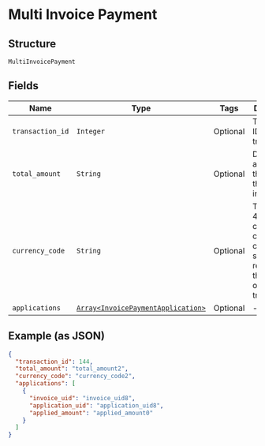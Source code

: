 
# Multi Invoice Payment

## Structure

`MultiInvoicePayment`

## Fields

| Name | Type | Tags | Description |
|  --- | --- | --- | --- |
| `transaction_id` | `Integer` | Optional | The numeric ID of the transaction. |
| `total_amount` | `String` | Optional | Dollar amount of the sum of the paid invoices. |
| `currency_code` | `String` | Optional | The ISO 4217 currency code (3 character string) representing the currency of invoice transaction. |
| `applications` | [`Array<InvoicePaymentApplication>`](../../doc/models/invoice-payment-application.md) | Optional | - |

## Example (as JSON)

```json
{
  "transaction_id": 144,
  "total_amount": "total_amount2",
  "currency_code": "currency_code2",
  "applications": [
    {
      "invoice_uid": "invoice_uid8",
      "application_uid": "application_uid8",
      "applied_amount": "applied_amount0"
    }
  ]
}
```

